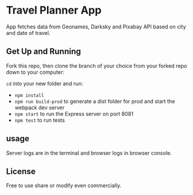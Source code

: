 # Travel Planner App
App fetches data from Geonames, Darksky and Pixabay API based on city and date of travel.

## Get Up and Running

Fork this repo, then clone the branch of your choice from your forked repo down to your computer:


`cd` into your new folder and run:
- ```npm install```
- ```npm run build-prod``` to generate a dist folder for prod and start the webpack dev server
- ```npm start``` to run the Express server on port 8081
- ```npm test``` to run tests

## usage
Server logs are in the terminal and browser logs in browser console.

## License
Free to use share or modify even commercially.
